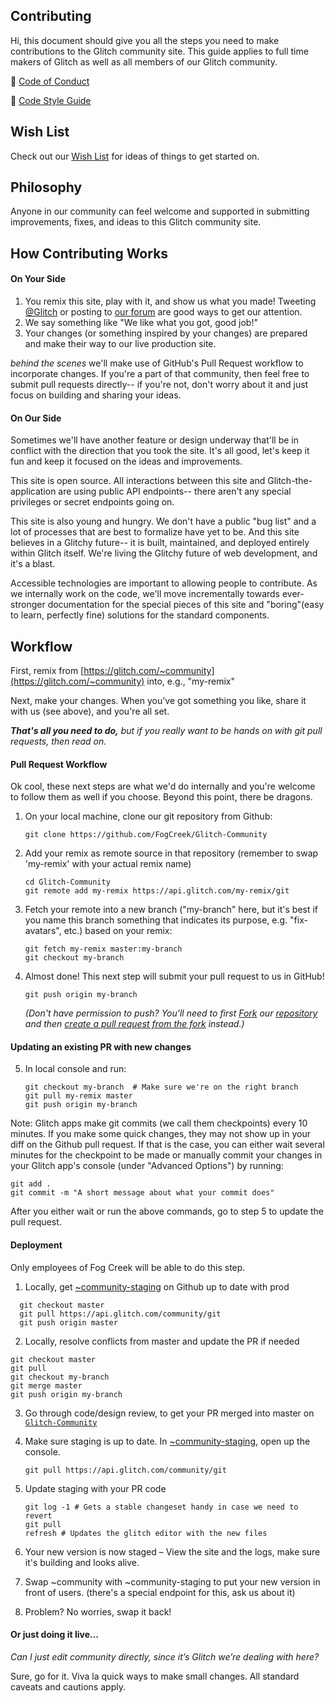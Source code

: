 Contributing
------------

Hi, this document should give you all the steps you need to make contributions to the Glitch community site. This guide applies to full time makers of Glitch as well as all members of our Glitch community.

👀 [Code of Conduct](https://glitch.com/edit/#!/community?path=CODE_OF_CONDUCT.md)

👀 [Code Style Guide](https://glitch.com/edit/#!/community?path=STYLE.md)

Wish List
--------
Check out our [Wish List](https://glitch.com/edit/#!/community?path=WISH_LIST.md) for ideas of things to get started on.

Philosophy
----------
Anyone in our community can feel welcome and supported in submitting improvements, fixes, and ideas to this Glitch community site.


How Contributing Works
---------------------

#### On Your Side

1. You remix this site, play with it, and show us what you made!  Tweeting [@Glitch](https://twitter.com/glitch) or posting to [our forum](https://support.glitch.com/) are good ways to get our attention.
2. We say something like "We like what you got, good job!"
3. Your changes (or something inspired by your changes) are prepared and make their way to our live production site.

_behind the scenes_ we'll make use of GitHub's Pull Request workflow to incorporate changes.  If you're a part of that community, then feel free to submit pull requests directly-- if you're not,  don't worry about it and just focus on building and sharing your ideas.

#### On Our Side

Sometimes we'll have another feature or design underway that'll be in conflict with the direction that you took the site.  It's all good, let's keep it fun and keep it focused on the ideas and improvements.

This site is open source. All interactions between this site and Glitch-the-application are using public API endpoints-- there aren't any special privileges or secret endpoints going on.

This site is also young and hungry.  We don't have a public "bug list" and a lot of processes that are best to formalize have yet to be. And this site believes in a Glitchy future-- it is built, maintained, and deployed entirely within Glitch itself.  We're living the Glitchy future of web development, and it's a blast.

Accessible technologies are important to allowing people to contribute.  As we internally work on the code, we'll move incrementally towards ever-stronger documentation for the special pieces of this site and "boring"(easy to learn, perfectly fine) solutions for the standard components.


Workflow
--------

First, remix from [https://glitch.com/~community](https://glitch.com/~community) into, e.g., "my-remix"

Next, make your changes.  When you've got something you like, share it with us (see above), and you're all set.

***That's all you need to do,*** _but if you really want to be hands on with git pull requests, then read on._

#### Pull Request Workflow

Ok cool, these next steps are what we'd do internally and you're welcome to follow them as well if you choose.  Beyond this point, there be dragons.

1. On your local machine, clone our git repository from Github: 

    ```
    git clone https://github.com/FogCreek/Glitch-Community
    ```

2. Add your remix as remote source in that repository (remember to swap 'my-remix' with your actual remix name)
    ```
    cd Glitch-Community
    git remote add my-remix https://api.glitch.com/my-remix/git
    ```
 
3. Fetch your remote into a new branch ("my-branch" here, but it's best if you name this branch something that indicates its purpose, e.g. "fix-avatars", etc.) based on your remix:
    ```
    git fetch my-remix master:my-branch
    git checkout my-branch
    ```

4. Almost done!  This next step will submit your pull request to us in GitHub!
    ```
    git push origin my-branch
    ```
    _(Don't have permission to push? You'll need to first [Fork](https://blog.scottlowe.org/2015/01/27/using-fork-branch-git-workflow/) our [repository](https://github.com/FogCreek/Glitch-Community) and then [create a pull request from the fork](https://help.github.com/articles/creating-a-pull-request-from-a-fork/) instead.)_

#### Updating an existing PR with new changes

5. In local console and run:
   ```
   git checkout my-branch  # Make sure we're on the right branch
   git pull my-remix master
   git push origin my-branch
   ```   
   
Note: Glitch apps make git commits (we call them checkpoints) every 10 minutes. If you make some quick changes, they may not show up in your diff on the Github pull request. If that is the case, you can either wait several minutes for the checkpoint to be made or manually commit your changes in your Glitch app's console (under "Advanced Options") by running:
  ```
  git add .
  git commit -m "A short message about what your commit does"
  ```
After you either wait or run the above commands, go to step 5 to update the pull request.

#### Deployment

Only employees of Fog Creek will be able to do this step. 

1. Locally, get [~community-staging](https://glitch.com/~community-staging) on Github up to date with prod
```
  git checkout master
  git pull https://api.glitch.com/community/git
  git push origin master
```

2. Locally, resolve conflicts from master and update the PR if needed

```
git checkout master
git pull
git checkout my-branch
git merge master
git push origin my-branch
```
3. Go through code/design review, to get your PR merged into master on [`Glitch-Community`](https://github.com/FogCreek/Glitch-Community)

4. Make sure staging is up to date. In [~community-staging](https://glitch.com/~community-staging), open up the console.
    ```
    git pull https://api.glitch.com/community/git
    ```
    
5. Update staging with your PR code
    ```
    git log -1 # Gets a stable changeset handy in case we need to revert
    git pull
    refresh # Updates the glitch editor with the new files
    ```

6. Your new version is now staged – View the site and the logs, make sure it's building and looks alive.

7. Swap ~community with ~community-staging to put your new version in front of users. (there's a special endpoint for this, ask us about it)

8. Problem? No worries, swap it back!

#### Or just doing it live…

 *Can I just edit community directly, since it’s Glitch we’re dealing with here?*
  
Sure, go for it. Viva la quick ways to make small changes. All standard caveats and cautions apply.
